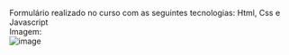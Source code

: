 Formulário realizado no curso com as seguintes tecnologias: Html, Css e Javascript <br/>
Imagem: <br/>
![image](https://github.com/maria-b-oliveira/projeto-form/assets/165741815/262bcb83-4add-433b-88b9-1e8f2291c336)
